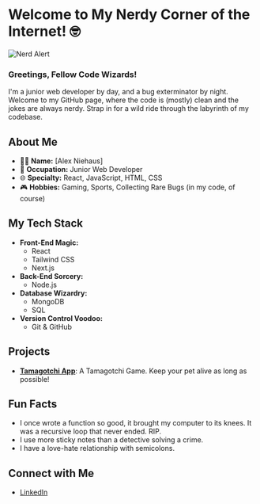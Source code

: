 # Welcome to My Nerdy Corner of the Internet! 🤓
![Nerd Alert](https://media.giphy.com/media/v1.Y2lkPTc5MGI3NjExeGViczQ4Y2c0ZXU0OWdiMG5qYXR2ZHpvYnF6eXZlYmc1OWxhZW8ydCZlcD12MV9naWZzX3NlYXJjaCZjdD1n/McmEgVHMekWQ/giphy.gif)

### Greetings, Fellow Code Wizards!

I'm a junior web developer by day, and a bug exterminator by night. Welcome to my GitHub page, where the code is (mostly) clean and the jokes are always nerdy. Strap in for a wild ride through the labyrinth of my codebase.

## About Me
- 🧑‍💻 **Name:** [Alex Niehaus]
- 💼 **Occupation:** Junior Web Developer
- 🌐 **Specialty:** React, JavaScript, HTML, CSS
- 🎮 **Hobbies:** Gaming, Sports, Collecting Rare Bugs (in my code, of course)

## My Tech Stack
- **Front-End Magic:** 
  - React 
  - Tailwind CSS
  - Next.js 
- **Back-End Sorcery:** 
  - Node.js  
- **Database Wizardry:** 
  - MongoDB 
  - SQL 
- **Version Control Voodoo:** 
  - Git & GitHub 

## Projects
- [**Tamagotchi App**](https://github.com/Braun-Johannes/Capstone-Project-BattlePets): A Tamagotchi Game. Keep your pet alive as long as possible!

## Fun Facts
- I once wrote a function so good, it brought my computer to its knees. It was a recursive loop that never ended. RIP.
- I use more sticky notes than a detective solving a crime.
- I have a love-hate relationship with semicolons.

## Connect with Me
- [LinkedIn](www.linkedin.com/in/alexander-niehaus-niehaus-954b73257)


